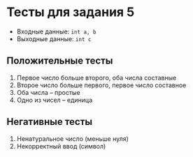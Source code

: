 # Тесты для задания 5

- Входные данные: `int a, b`
- Выходные данные: `int c`

## Положительные тесты

1. Первое число больше второго, оба числа составные
2. Второе число больше первого, первое число составное
3. Оба числа – простые
4. Одно из чисел – единица

## Негативные тесты

1. Ненатуральное число (меньше нуля)
2. Некорректный ввод (символ)
